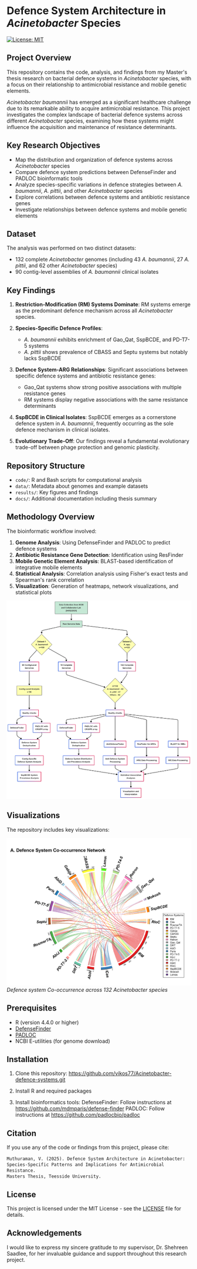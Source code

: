 # Defence System Architecture in *Acinetobacter* Species

[![License: MIT](https://img.shields.io/badge/License-MIT-yellow.svg)](https://opensource.org/licenses/MIT)

## Project Overview

This repository contains the code, analysis, and findings from my Master's thesis research on bacterial defence systems in *Acinetobacter* species, with a focus on their relationship to antimicrobial resistance and mobile genetic elements.

*Acinetobacter baumannii* has emerged as a significant healthcare challenge due to its remarkable ability to acquire antimicrobial resistance. This project investigates the complex landscape of bacterial defence systems across different *Acinetobacter* species, examining how these systems might influence the acquisition and maintenance of resistance determinants.

## Key Research Objectives

- Map the distribution and organization of defence systems across *Acinetobacter* species
- Compare defence system predictions between DefenseFinder and PADLOC bioinformatic tools
- Analyze species-specific variations in defence strategies between *A. baumannii*, *A. pittii*, and other *Acinetobacter* species
- Explore correlations between defence systems and antibiotic resistance genes
- Investigate relationships between defence systems and mobile genetic elements

## Dataset

The analysis was performed on two distinct datasets:
- 132 complete *Acinetobacter* genomes (including 43 *A. baumannii*, 27 *A. pittii*, and 62 other *Acinetobacter* species)
- 90 contig-level assemblies of *A. baumannii* clinical isolates

## Key Findings

1. **Restriction-Modification (RM) Systems Dominate**: RM systems emerge as the predominant defence mechanism across all *Acinetobacter* species.

2. **Species-Specific Defence Profiles**: 
   - *A. baumannii* exhibits enrichment of Gao_Qat, SspBCDE, and PD-T7-5 systems
   - *A. pittii* shows prevalence of CBASS and Septu systems but notably lacks SspBCDE

3. **Defence System-ARG Relationships**: Significant associations between specific defence systems and antibiotic resistance genes:
   - Gao_Qat systems show strong positive associations with multiple resistance genes
   - RM systems display negative associations with the same resistance determinants

4. **SspBCDE in Clinical Isolates**: SspBCDE emerges as a cornerstone defence system in *A. baumannii*, frequently occurring as the sole defence mechanism in clinical isolates.

5. **Evolutionary Trade-Off**: Our findings reveal a fundamental evolutionary trade-off between phage protection and genomic plasticity.

## Repository Structure

- `code/`: R and Bash scripts for computational analysis
- `data/`: Metadata about genomes and example datasets
- `results/`: Key figures and findings
- `docs/`: Additional documentation including thesis summary

## Methodology Overview

The bioinformatic workflow involved:

1. **Genome Analysis**: Using DefenseFinder and PADLOC to predict defence systems
2. **Antibiotic Resistance Gene Detection**: Identification using ResFinder
3. **Mobile Genetic Element Analysis**: BLAST-based identification of integrative mobile elements
4. **Statistical Analysis**: Correlation analysis using Fisher's exact tests and Spearman's rank correlation
5. **Visualization**: Generation of heatmaps, network visualizations, and statistical plots

![Methodology Workflow](results/figures/methodology_workflow.png)

## Visualizations

The repository includes key visualizations:

![Defence System Distribution](results/figures/panel_a.png)
*Defence system Co-occurrence across 132 Acinetobacter species*

## Prerequisites

- R (version 4.4.0 or higher)
- [DefenseFinder](https://github.com/mdmparis/defense-finder)
- [PADLOC](https://github.com/padlocbio/padloc)
- NCBI E-utilities (for genome download)

## Installation

1. Clone this repository: https://github.com/vikos77/Acinetobacter-defence-systems.git

2. Install R and required packages

3. Install bioinformatics tools:
DefenseFinder: Follow instructions at https://github.com/mdmparis/defense-finder
PADLOC: Follow instructions at https://github.com/padlocbio/padloc


## Citation

If you use any of the code or findings from this project, please cite:

```
Muthuraman, V. (2025). Defence System Architecture in Acinetobacter: 
Species-Specific Patterns and Implications for Antimicrobial Resistance. 
Masters Thesis, Teesside University.
```

## License

This project is licensed under the MIT License - see the [LICENSE](LICENSE) file for details.

## Acknowledgements

I would like to express my sincere gratitude to my supervisor, Dr. Shehreen Saadlee, for her invaluable guidance and support throughout this research project.
